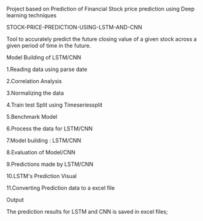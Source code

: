 
Project  based on Prediction of Financial Stock price prediction using Deep learning techniques


STOCK-PRICE-PREDICTION-USING-LSTM-AND-CNN

   Tool to accurately predict the future closing value of a given stock across a given period
   of time in the future.
   
   
Model Building of LSTM/CNN

   1.Reading data using parse date
   
   2.Correlation Analysis
   
   3.Normalizing the data
   
   4.Train test Split using Timeseriessplit
   
   5.Benchmark Model
   
   6.Process the data for LSTM/CNN
   
   7.Model building : LSTM/CNN
   
   8.Evaluation of Model/CNN
   
   9.Predictions made by LSTM/CNN
   
   10.LSTM's Prediction Visual
   
   11.Converting Prediction data to a excel file
   
Output

   The prediction results for LSTM and CNN is saved in
   excel files; 
